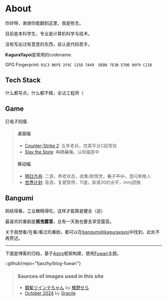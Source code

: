# About
你好呀，谢谢你能翻到这里，我是弥生。

目前是本科学生，专业是计算机科学与技术。

没有写出过有意思的东西，自认是代码苦手。

**KaguraYayoi**是常用的codename.

GPG Fingerprint: `91C3 B6FE 2F4C 125D 7A49  DEB6 7E3B 570D 86F9 C118`

## Tech Stack
什么都写点，什么都不精，全沾工程师（

## Game
已电子阳痿.
> #### 桌面端
> - [Counter-Strike 2](): 五年老兵，完美平台C段常驻
> - [Slay the Spire](): ~~鸡煲最强~~，认知偏差中
> #### 移动端
> - [明日方舟](https://ak.hypergryph.com): 二游，养老状态，收集/剧情党，~~氪了不少~~，澄闪单推人
> - [世界计划](https://pjsekai.sega.jp): 音游，复健暂停，11速，紫谱30的水平，mmj团推

## Bangumi
厕纸得看，工业糖精得吃，这样才能算是健全（逃）

最喜欢的番剧是**摇曳露营**，总有一天我也要去享受露营。

关于我想看/在看/看过的番剧，都可以在[bangumi@kagurayayoi](https://bgm.tv/user/kagurayayoi)中找到，此处不再赘述。

<hr>

下面是博客的归档，基于[Astro](https://astro.build)框架构建，使用[Fuwari](https://github.com/saicaca/fuwari)主题。

::github{repo="fjaxzhy/blog-fuwari"}

> ### Sources of images used in this site
> - [銀髪ツインテちゃん](ttps://x.com/nitaleg_/status/1219936307540922369) by [椎野せら](https://x.com/nitaleg_)
> - [October 2024](https://www.pixiv.net/artworks/123862605) by [Gracile](https://www.pixiv.net/users/3434849)